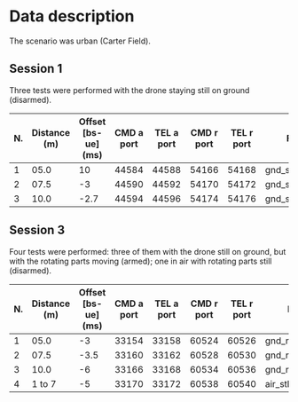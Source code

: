 # Data description

The scenario was urban (Carter Field).

## Session 1

Three tests were performed with the drone staying still on ground (disarmed).

| N.  | Distance (m) | Offset [bs-ue] (ms) | CMD a port | TEL a port | CMD r port | TEL r port | File Name BS          | Start Time BS | End Time BS | File Name UE          | Start Time UE | End Time UE |
| --- | ------------ | ------------------- | ---------- | ---------- | ---------- | ---------- | --------------------- | ------------- | ----------- | --------------------- | ------------- | ----------- |
| 1   | 05.0         | 10                  | 44584      | 44588      | 54166      | 54168      | gnd_stl_050_bs.pcapng | 19:34:18      | 19:45:22    | gnd_stl_050_ue.pcapng | 19:31:32      | 19:45:21    |
| 2   | 07.5         | -3                  | 44590      | 44592      | 54170      | 54172      | gnd_stl_075_bs.pcapng | 20:21:24      | 20:31:33    | gnd_stl_075_ue.pcapng | 20:21:24      | 20:32:07    |
| 3   | 10.0         | -2.7                | 44594      | 44596      | 54174      | 54176      | gnd_stl_100_bs.pcapng | 19:59:27      | 20:10:17    | gnd_stl_100_ue.pcapng | 19:59:27      | 20:10:20    |

## Session 3

Four tests were performed: three of them with the drone still on ground, but with the rotating parts moving (armed); one in air with rotating parts still (disarmed).

| N.  | Distance (m) | Offset [bs-ue] (ms) | CMD a port | TEL a port | CMD r port | TEL r port | File Name BS          | Start Time BS | End Time BS | File Name UE          | Start Time UE | End Time UE |
| --- | ------------ | ------------------- | ---------- | ---------- | ---------- | ---------- | --------------------- | ------------- | ----------- | --------------------- | ------------- | ----------- |
| 1   | 05.0         | -3                  | 33154      | 33158      | 60524      | 60526      | gnd_rot_050_bs.pcapng | 19:25:38      | 19:38:42    | gnd_rot_050_ue.pcapng | 19:25:32      | 19:38:32    |
| 2   | 07.5         | -3.5                | 33160      | 33162      | 60528      | 60530      | gnd_rot_075_bs.pcapng | 19:40:53      | 19:53:00    | gnd_rot_075_ue.pcapng | 19:40:50      | 19:53:01    |
| 3   | 10.0         | -6                  | 33166      | 33168      | 60534      | 60536      | gnd_rot_100_bs.pcapng | 19:55:40      | 20:08:09    | gnd_rot_100_ue.pcapng | 19:55:44      | 20:08:10    |
| 4   | 1 to 7       | -5                  | 33170      | 33172      | 60538      | 60540      | air_stl_050_bs.pcapng | 20:10:26      | 20:24:31    | air_stl_050_ue.pcapng | 20:10:30      | 20:24:29    |
